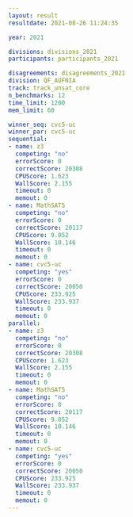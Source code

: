 ```yaml
---
layout: result
resultdate: 2021-08-26 11:24:35

year: 2021

divisions: divisions_2021
participants: participants_2021

disagreements: disagreements_2021
division: QF_AUFNIA
track: track_unsat_core
n_benchmarks: 12
time_limit: 1200
mem_limit: 60

winner_seq: cvc5-uc
winner_par: cvc5-uc
sequential:
- name: z3
  competing: "no"
  errorScore: 0
  correctScore: 20308
  CPUScore: 1.623
  WallScore: 2.155
  timeout: 0
  memout: 0
- name: MathSAT5
  competing: "no"
  errorScore: 0
  correctScore: 20117
  CPUScore: 9.052
  WallScore: 10.146
  timeout: 0
  memout: 0
- name: cvc5-uc
  competing: "yes"
  errorScore: 0
  correctScore: 20050
  CPUScore: 233.925
  WallScore: 233.937
  timeout: 0
  memout: 0
parallel:
- name: z3
  competing: "no"
  errorScore: 0
  correctScore: 20308
  CPUScore: 1.623
  WallScore: 2.155
  timeout: 0
  memout: 0
- name: MathSAT5
  competing: "no"
  errorScore: 0
  correctScore: 20117
  CPUScore: 9.052
  WallScore: 10.146
  timeout: 0
  memout: 0
- name: cvc5-uc
  competing: "yes"
  errorScore: 0
  correctScore: 20050
  CPUScore: 233.925
  WallScore: 233.937
  timeout: 0
  memout: 0
---
```


